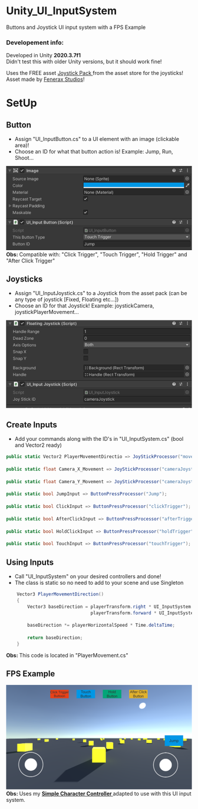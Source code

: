 # Unity_UI_InputSystem

Buttons and Joystick UI input system with a FPS Example

### Developement info:
Developed in Unity <strong>2020.3.7f1</strong> <br>
Didn't test this with older Unity versions, but it should work fine! <br>

Uses the FREE asset <a href='https://assetstore.unity.com/packages/tools/input-management/joystick-pack-107631'> Joystick Pack </a> from the asset store for the joysticks! Asset made by <a href='https://assetstore.unity.com/publishers/32730'> Fenerax Studios</a>! <br>

# SetUp
## Button
* Assign "UI_InputButton.cs" to a UI element with an image (clickable area)! <br>
* Choose an ID for what that button action is! Example: Jump, Run, Shoot... <br>

![1](Screenshots/SetUpButton.png) <br>
<strong> Obs: </strong> Compatible with: "Click Trigger", "Touch Trigger", "Hold Trigger" and "After Click Trigger"

## Joysticks
* Assign "UI_InputJoystick.cs" to a Joystick from the asset pack (can be any type of joystick [Fixed, Floating etc...]) <br>
* Choose an ID for that Joystick! Example: joystickCamera, joystickPlayerMovement... <br>

![1](Screenshots/SetUpJoystick.png)


## Create Inputs
* Add your commands along with the ID's in "UI_InputSystem.cs" (bool and Vector2 ready)

```C#
public static Vector2 PlayerMovementDirectio => JoyStickProcessor("movementJoystick");

public static float Camera_X_Movement => JoyStickProcessor("cameraJoystick").x;

public static float Camera_Y_Movement => JoyStickProcessor("cameraJoystick").y;

public static bool JumpInput => ButtonPressProcessor("Jump");

public static bool ClickInput => ButtonPressProcessor("clickTrigger");

public static bool AfterClickInput => ButtonPressProcessor("afterTrigger");

public static bool HoldClickInput => ButtonPressProcessor("holdTrigger");

public static bool TouchInput => ButtonPressProcessor("touchTrigger");
```

## Using Inputs
* Call "UI_InputSystem" on your desired controllers and done!
* The class is static so no need to add to your scene and use Singleton

```C#
    Vector3 PlayerMovementDirection()
    {
        Vector3 baseDirection = playerTransform.right * UI_InputSystem.PlayerMovementDirection.x +
                                playerTransform.forward * UI_InputSystem.PlayerMovementDirection.y;

        baseDirection *= playerHorizontalSpeed * Time.deltaTime;

        return baseDirection;
    }
```
<strong> Obs: </strong> This code is located in "PlayerMovement.cs"



## FPS Example
![1](Screenshots/Demo.png) <br>
<strong> Obs: </strong> Uses my <strong> <a href='https://github.com/playjoa/Unity_SimpleCharacterController_FPS'> Simple Character Controller </a> </strong> adapted to use with this UI input system.
